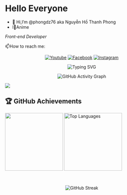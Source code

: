 <h1>Hello Everyone</h1>
 <ul>
 <li>👋 Hi,I’m @phongdz76 aka Nguyễn Hồ Thanh Phong</li>
 <li>I💖Anime</li>
 </ul>
 <p><em>Front-end Developer</em></p>
  <p>📫How to reach me: <p>

 <p align="center">
  <a href="https://www.youtube.com/@PhongNguyen-ch9hv"><img src="https://img.shields.io/badge/-Youtube-FF0000?style=for-the-badge&logo=youtube&logoColor=white" alt="Youtube"></a>
  <a href="https://www.facebook.com/profile.php?id=100058767700619&mibextid=LQQJ4d"><img src="https://img.shields.io/badge/-Facebook-1877F2?style=for-the-badge&logo=facebook&logoColor=white" alt="Facebook"></a>
 <a href="https://www.instagram.com/__tphong7684/" target="_blank"><img src="https://img.shields.io/badge/Instagram-E4405F?style=for-the-badge&logo=instagram&logoColor=white" alt="Instagram"></a>
</p>

<p align="center">
  <img src="https://readme-typing-svg.herokuapp.com?font=Fira+Code&pause=1000&color=f4d8dc&center=true&vCenter=true&width=435&lines=Front-end+Developer" alt="Typing SVG" />
</p>

<p align="center">
  <img src="https://github-readme-activity-graph.vercel.app/graph?username=phongdz76&theme=vue" alt="GitHub Activity Graph" />
</p>

<p align="left">
  <a href="https://skillicons.dev">
    <img src="https://skillicons.dev/icons?i=visualstudiocode,docker,terraform,jenkins,gitlab,ansible,grafana,bash,nginx" />
  </a>
</p>


## 🏆 GitHub Achievements

<div>
    <img height="190em" align="center" src="https://github-readme-stats.vercel.app/api?username=phong76&show_icons=true" />
    <img height="190em" align="center" src="https://github-readme-stats.vercel.app/api/top-langs/?username=phongdz76&layout=compact" alt="Top Languages">
</div>
<br></br>
<p align="center">
  <img src="https://github-readme-streak-stats.herokuapp.com/?user=phongdz76" alt="GitHub Streak">
</p>
<!---
phongdz76/phongdz76 is a ✨ special ✨ repository because its `README.md` (this file) appears on your GitHub profile.
You can click the Preview link to take a look at your changes.
--->
